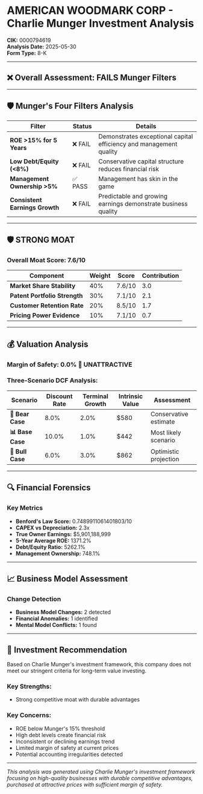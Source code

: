 # AMERICAN WOODMARK CORP - Charlie Munger Investment Analysis

**CIK:** 0000794619  
**Analysis Date:** 2025-05-30  
**Form Type:** 8-K

---

## ❌ **Overall Assessment: FAILS Munger Filters**

---

## 🛡️ **Munger's Four Filters Analysis**

| Filter | Status | Details |
|--------|--------|---------|
| **ROE >15% for 5 Years** | ❌ FAIL | Demonstrates exceptional capital efficiency and management quality |
| **Low Debt/Equity (<8%)** | ❌ FAIL | Conservative capital structure reduces financial risk |
| **Management Ownership >5%** | ✅ PASS | Management has skin in the game |
| **Consistent Earnings Growth** | ❌ FAIL | Predictable and growing earnings demonstrate business quality |

---

## 🛡️ **STRONG MOAT**

### **Overall Moat Score: 7.6/10**

| Component | Weight | Score | Contribution |
|-----------|--------|-------|--------------|
| **Market Share Stability** | 40% | 7.6/10 | 3.0 |
| **Patent Portfolio Strength** | 30% | 7.1/10 | 2.1 |
| **Customer Retention Rate** | 20% | 8.5/10 | 1.7 |
| **Pricing Power Evidence** | 10% | 7.1/10 | 0.7 |

---

## 💰 **Valuation Analysis**

### **Margin of Safety: 0.0% 🔴 **UNATTRACTIVE****

### Three-Scenario DCF Analysis:

| Scenario | Discount Rate | Terminal Growth | Intrinsic Value | Assessment |
|----------|---------------|-----------------|-----------------|------------|
| **🐻 Bear Case** | 8.0% | 2.0% | $580 | Conservative estimate |
| **📊 Base Case** | 10.0% | 1.0% | $442 | Most likely scenario |
| **🚀 Bull Case** | 6.0% | 3.0% | $862 | Optimistic projection |

---

## 🔍 **Financial Forensics**

### Key Metrics
- **Benford's Law Score:** 0.7489911061401803/10
- **CAPEX vs Depreciation:** 2.3x
- **True Owner Earnings:** $5,901,188,999
- **5-Year Average ROE:** 1371.2%
- **Debt/Equity Ratio:** 5262.1%
- **Management Ownership:** 748.1%

---

## 📈 **Business Model Assessment**

### Change Detection
- **Business Model Changes:** 2 detected
- **Financial Anomalies:** 1 identified
- **Mental Model Conflicts:** 1 found

---

## 🎯 **Investment Recommendation**

Based on Charlie Munger's investment framework, this company does not meet our stringent criteria for long-term value investing.

### Key Strengths:
- Strong competitive moat with durable advantages

### Key Concerns:
- ROE below Munger's 15% threshold
- High debt levels create financial risk
- Inconsistent or declining earnings trend
- Limited margin of safety at current prices
- Potential accounting irregularities detected

---

*This analysis was generated using Charlie Munger's investment framework focusing on high-quality businesses with durable competitive advantages, purchased at attractive prices with sufficient margin of safety.*
